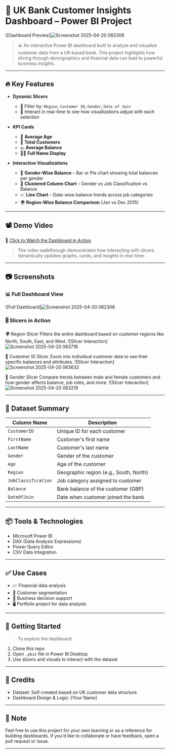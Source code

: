 # 💼 UK Bank Customer Insights Dashboard – Power BI Project

![Dashboard Preview]![Screenshot 2025-04-20 082308](https://github.com/user-attachments/assets/7d2804e2-c596-4e4b-b6ee-f5932ecae8d3)

> 📊 An interactive Power BI dashboard built to analyze and visualize customer data from a UK-based bank. This project highlights how slicing through demographics and financial data can lead to powerful business insights.

---

## 🔥 Key Features

- **Dynamic Slicers**
  - 🔁 Filter by: `Region`, `Customer ID`, `Gender`, `Date of Join`
  - 📅 Interact in real-time to see how visualizations adjust with each selection

- **KPI Cards**
  - 🧓 **Average Age**
  - 👥 **Total Customers**
  - 💷 **Average Balance**
  - 🧑‍💼 **Full Name Display**

- **Interactive Visualizations**
  - 📘 **Gender-Wise Balance** – Bar or Pie chart showing total balances per gender
  - 🏢 **Clustered Column Chart** – Gender vs Job Classification vs Balance
  - 📈 **Line Chart** – Date-wise balance trends across job categories
  - 🌍 **Region-Wise Balance Comparison** (Jan vs Dec 2015)
  
---

## 📽 Demo Video

🎥 [Click to Watch the Dashboard in Action](https://www.youtube.com/watch?v=your-demo-video-link)

> The video walkthrough demonstrates how interacting with slicers dynamically updates graphs, cards, and insights in real-time.

---

## 📷 Screenshots

### 📊 Full Dashboard View
![Full Dashboard]![Screenshot 2025-04-20 082308](https://github.com/user-attachments/assets/f9c191de-860a-49d6-b63a-9ef177f04e1e)


### 🎚 Slicers in Action

🌍 Region Slicer
Filters the entire dashboard based on customer regions like North, South, East, and West.
![Slicer Interaction]![Screenshot 2025-04-20 083718](https://github.com/user-attachments/assets/91a9b9fe-53d7-4ce7-91f4-6ca3e2a0da7e)


🧑 Customer ID Slicer
Zoom into individual customer data to see their specific balances and attributes.
![Slicer Interaction]![Screenshot 2025-04-20 083632](https://github.com/user-attachments/assets/7083d30a-3908-4ce7-9b80-9a5fbb6b5ab7)


🚻 Gender Slicer
Compare trends between male and female customers and how gender affects balance, job roles, and more.
![Slicer Interaction]![Screenshot 2025-04-20 083219](https://github.com/user-attachments/assets/f5599178-b143-4f1d-8135-d0188ae30aa2)

---

## 📁 Dataset Summary

| Column Name        | Description                                   |
|--------------------|-----------------------------------------------|
| `CustomerID`       | Unique ID for each customer                   |
| `FirstName`        | Customer's first name                         |
| `LastName`         | Customer's last name                          |
| `Gender`           | Gender of the customer                        |
| `Age`              | Age of the customer                           |
| `Region`           | Geographic region (e.g., South, North)        |
| `JobClassification`| Job category assigned to customer             |
| `Balance`          | Bank balance of the customer (GBP)            |
| `DateOfJoin`       | Date when customer joined the bank            |

---

## 📦 Tools & Technologies

- Microsoft Power BI
- DAX (Data Analysis Expressions)
- Power Query Editor
- CSV Data Integration

---

## ✅ Use Cases

- 📈 Financial data analysis
- 👥 Customer segmentation
- 🧠 Business decision support
- 🖥️ Portfolio project for data analysts

---

## 🚀 Getting Started

> To explore the dashboard:
1. Clone this repo
2. Open `.pbix` file in Power BI Desktop
3. Use slicers and visuals to interact with the dataset

---

## 🤝 Credits

- Dataset: Self-created based on UK customer data structure
- Dashboard Design & Logic: [Your Name]

---

## 📌 Note

Feel free to use this project for your own learning or as a reference for building dashboards. If you'd like to collaborate or have feedback, open a pull request or issue.

---

